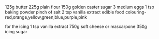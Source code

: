125g butter
225g plain flour
150g golden caster sugar 
3 medium eggs
1 tsp baking powder
pinch of salt 
2 tsp vanilla extract
edible food colouring- red,orange,yellow,green,blue,purple,pink

for the icing 
1 tsp vanilla extract
750g soft cheese or mascarpone
350g icing sugar